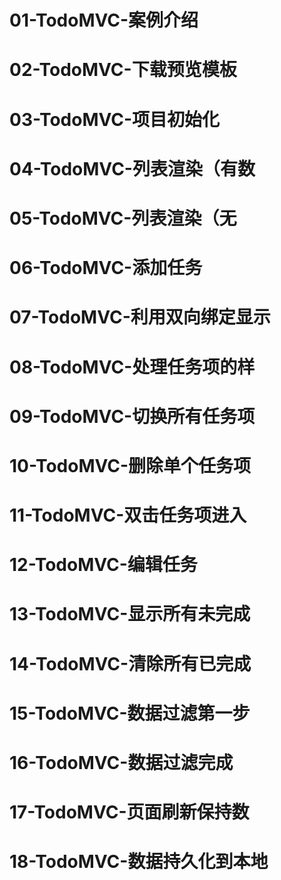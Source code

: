 # 01-TodoMVC-案例介绍
# 02-TodoMVC-下载预览模板
# 03-TodoMVC-项目初始化
# 04-TodoMVC-列表渲染（有数
# 05-TodoMVC-列表渲染（无
# 06-TodoMVC-添加任务
# 07-TodoMVC-利用双向绑定显示
# 08-TodoMVC-处理任务项的样
# 09-TodoMVC-切换所有任务项
# 10-TodoMVC-删除单个任务项
# 11-TodoMVC-双击任务项进入
# 12-TodoMVC-编辑任务
# 13-TodoMVC-显示所有未完成
# 14-TodoMVC-清除所有已完成
# 15-TodoMVC-数据过滤第一步
# 16-TodoMVC-数据过滤完成
# 17-TodoMVC-页面刷新保持数
# 18-TodoMVC-数据持久化到本地